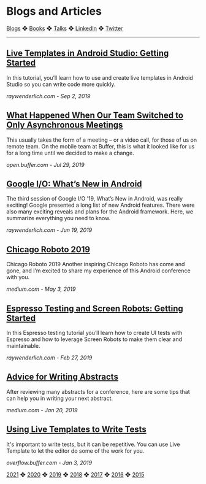 # Blogs and Articles

[Blogs](../blogs.md) ❖ [Books](../books.md) ❖ [Talks](../talks.md) ❖ [LinkedIn](https://www.linkedin.com/in/victoriagonda/) ❖ [Twitter](https://twitter.com/TTGonda)

---

## [Live Templates in Android Studio: Getting Started](https://www.raywenderlich.com/4979242-live-templates-in-android-studio-getting-started)
In this tutorial, you’ll learn how to use and create live templates in Android Studio so you can write code more quickly.

_raywenderlich.com - Sep 2, 2019_

## [What Happened When Our Team Switched to Only Asynchronous Meetings](https://open.buffer.com/asynchronous-meetings/)
This usually takes the form of a meeting – or a video call, for those of us on remote team. On the mobile team at Buffer, this is what it looked like for us for a long time until we decided to make a change.

_open.buffer.com - Jul 29, 2019_

## [Google I/O: What’s New in Android](https://www.raywenderlich.com/3329877-google-i-o-what-s-new-in-android)
The third session of Google I/O ’19, What’s New in Android, was really exciting! Google presented a long list of new Android features. There were also many exciting reveals and plans for the Android framework. Here, we summarize everything you need to know.

_raywenderlich.com - Jun 19, 2019_

## [Chicago Roboto 2019](https://medium.com/victoriagonda/chicago-roboto-2019-dac53b214867)
Chicago Roboto 2019 Another inspiring Chicago Roboto has come and gone, and I’m excited to share my experience of this Android conference with you.

_medium.com - May 3, 2019_

## [Espresso Testing and Screen Robots: Getting Started](https://www.raywenderlich.com/949489-espresso-testing-and-screen-robots-getting-started)
In this Espresso testing tutorial you’ll learn how to create UI tests with Espresso and how to leverage Screen Robots to make them clear and maintainable.

_raywenderlich.com - Feb 27, 2019_

## [Advice for Writing Abstracts](https://medium.com/victoriagonda/advice-for-writing-abstracts-8ef259498676)
After reviewing many abstracts for a conference, here are some tips that can help you in writing your next abstract.

_medium.com - Jan 20, 2019_

## [Using Live Templates to Write Tests](https://overflow.buffer.com/2019/01/03/using-live-templates-to-write-tests/)
It's important to write tests, but it can be repetitive. You can use Live Template to let the editor do some of the work for you.

_overflow.buffer.com - Jan 3, 2019_

[2021](../blogs.md) ❖ [2020](2020.md) ❖ [2019](2019.md) ❖ [2018](2018.md) ❖ [2017](/2017.md) ❖ [2016](2016.md) ❖ [2015](2015.md)
